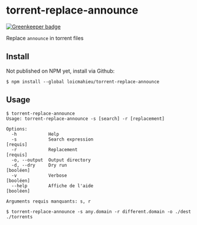 # torrent-replace-announce

[![Greenkeeper badge](https://badges.greenkeeper.io/LoicMahieu/torrent-replace-announce.svg)](https://greenkeeper.io/)

Replace `announce` in torrent files

## Install

Not published on NPM yet, install via Github:
```
$ npm install --global loicmahieu/torrent-replace-announce
```

## Usage

```
$ torrent-replace-announce
Usage: torrent-replace-announce -s [search] -r [replacement]

Options:
  -h            Help
  -s            Search expression                                       [requis]
  -r            Replacement                                             [requis]
  -o, --output  Output directory
  -d, --dry     Dry run                                                [booléen]
  -v            Verbose                                                [booléen]
  --help        Affiche de l'aide                                      [booléen]

Arguments requis manquants: s, r
```
```
$ torrent-replace-announce -s any.domain -r different.domain -o ./dest ./torrents
```
